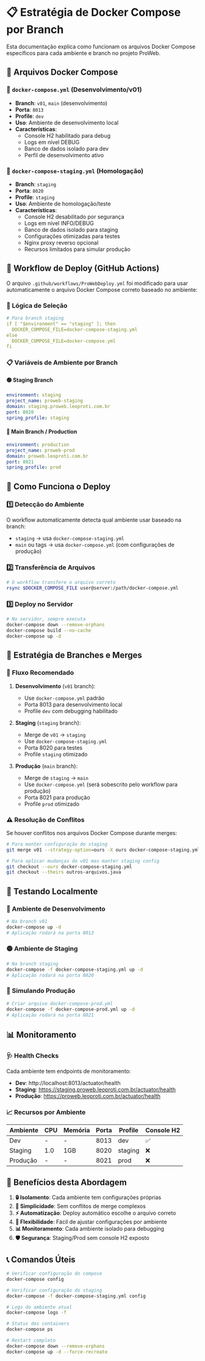 # 📋 Estratégia de Docker Compose por Branch

Esta documentação explica como funcionam os arquivos Docker Compose específicos para cada ambiente e branch no projeto ProWeb.

## 🎯 Arquivos Docker Compose

### 📄 `docker-compose.yml` (Desenvolvimento/v01)
- **Branch**: `v01`, `main` (desenvolvimento)
- **Porta**: `8013`
- **Profile**: `dev`
- **Uso**: Ambiente de desenvolvimento local
- **Características**:
  - Console H2 habilitado para debug
  - Logs em nível DEBUG
  - Banco de dados isolado para dev
  - Perfil de desenvolvimento ativo

### 📄 `docker-compose-staging.yml` (Homologação)
- **Branch**: `staging`
- **Porta**: `8020`
- **Profile**: `staging`
- **Uso**: Ambiente de homologação/teste
- **Características**:
  - Console H2 desabilitado por segurança
  - Logs em nível INFO/DEBUG
  - Banco de dados isolado para staging
  - Configurações otimizadas para testes
  - Nginx proxy reverso opcional
  - Recursos limitados para simular produção

## 🚀 Workflow de Deploy (GitHub Actions)

O arquivo `.github/workflows/ProWebDeploy.yml` foi modificado para usar automaticamente o arquivo Docker Compose correto baseado no ambiente:

### 🔄 Lógica de Seleção
```yaml
# Para branch staging
if [ "$environment" == "staging" ]; then
  DOCKER_COMPOSE_FILE=docker-compose-staging.yml
else
  DOCKER_COMPOSE_FILE=docker-compose.yml
fi
```

### 📋 Variáveis de Ambiente por Branch

#### 🟢 Staging Branch
```yaml
environment: staging
project_name: proweb-staging
domain: staging.proweb.leoproti.com.br
port: 8020
spring_profile: staging
```

#### 🔵 Main Branch / Production
```yaml
environment: production
project_name: proweb-prod
domain: proweb.leoproti.com.br
port: 8021
spring_profile: prod
```

## 🔧 Como Funciona o Deploy

### 1️⃣ Detecção do Ambiente
O workflow automaticamente detecta qual ambiente usar baseado na branch:
- `staging` → usa `docker-compose-staging.yml`
- `main` ou tags → usa `docker-compose.yml` (com configurações de produção)

### 2️⃣ Transferência de Arquivos
```bash
# O workflow transfere o arquivo correto
rsync $DOCKER_COMPOSE_FILE user@server:/path/docker-compose.yml
```

### 3️⃣ Deploy no Servidor
```bash
# No servidor, sempre executa
docker-compose down --remove-orphans
docker-compose build --no-cache
docker-compose up -d
```

## 🌿 Estratégia de Branches e Merges

### 📝 Fluxo Recomendado
1. **Desenvolvimento** (`v01` branch):
   - Use `docker-compose.yml` padrão
   - Porta 8013 para desenvolvimento local
   - Profile `dev` com debugging habilitado

2. **Staging** (`staging` branch):
   - Merge de `v01` → `staging`
   - Use `docker-compose-staging.yml`
   - Porta 8020 para testes
   - Profile `staging` otimizado

3. **Produção** (`main` branch):
   - Merge de `staging` → `main`
   - Use `docker-compose.yml` (será sobescrito pelo workflow para produção)
   - Porta 8021 para produção
   - Profile `prod` otimizado

### ⚠️ Resolução de Conflitos

Se houver conflitos nos arquivos Docker Compose durante merges:

```bash
# Para manter configuração do staging
git merge v01 --strategy-option=ours -X ours docker-compose-staging.yml

# Para aplicar mudanças do v01 mas manter staging config
git checkout --ours docker-compose-staging.yml
git checkout --theirs outros-arquivos.java
```

## 🧪 Testando Localmente

### 🔵 Ambiente de Desenvolvimento
```bash
# Na branch v01
docker-compose up -d
# Aplicação rodará na porta 8013
```

### 🟡 Ambiente de Staging
```bash
# Na branch staging
docker-compose -f docker-compose-staging.yml up -d
# Aplicação rodará na porta 8020
```

### 🔴 Simulando Produção
```bash
# Criar arquivo docker-compose-prod.yml
docker-compose -f docker-compose-prod.yml up -d
# Aplicação rodará na porta 8021
```

## 📊 Monitoramento

### 🩺 Health Checks
Cada ambiente tem endpoints de monitoramento:

- **Dev**: http://localhost:8013/actuator/health
- **Staging**: https://staging.proweb.leoproti.com.br/actuator/health
- **Produção**: https://proweb.leoproti.com.br/actuator/health

### 📈 Recursos por Ambiente

| Ambiente | CPU | Memória | Porta | Profile | Console H2 |
|----------|-----|---------|-------|---------|------------|
| Dev      | -   | -       | 8013  | dev     | ✅         |
| Staging  | 1.0 | 1GB     | 8020  | staging | ❌         |
| Produção | -   | -       | 8021  | prod    | ❌         |

## 🎯 Benefícios desta Abordagem

1. **🔒 Isolamento**: Cada ambiente tem configurações próprias
2. **🚀 Simplicidade**: Sem conflitos de merge complexos
3. **⚡ Automatização**: Deploy automático escolhe o arquivo correto
4. **🔧 Flexibilidade**: Fácil de ajustar configurações por ambiente
5. **📊 Monitoramento**: Cada ambiente isolado para debugging
6. **🛡️ Segurança**: Staging/Prod sem console H2 exposto

## 📞 Comandos Úteis

```bash
# Verificar configuração do compose
docker-compose config

# Verificar configuração do staging
docker-compose -f docker-compose-staging.yml config

# Logs do ambiente atual
docker-compose logs -f

# Status dos containers
docker-compose ps

# Restart completo
docker-compose down --remove-orphans
docker-compose up -d --force-recreate
```